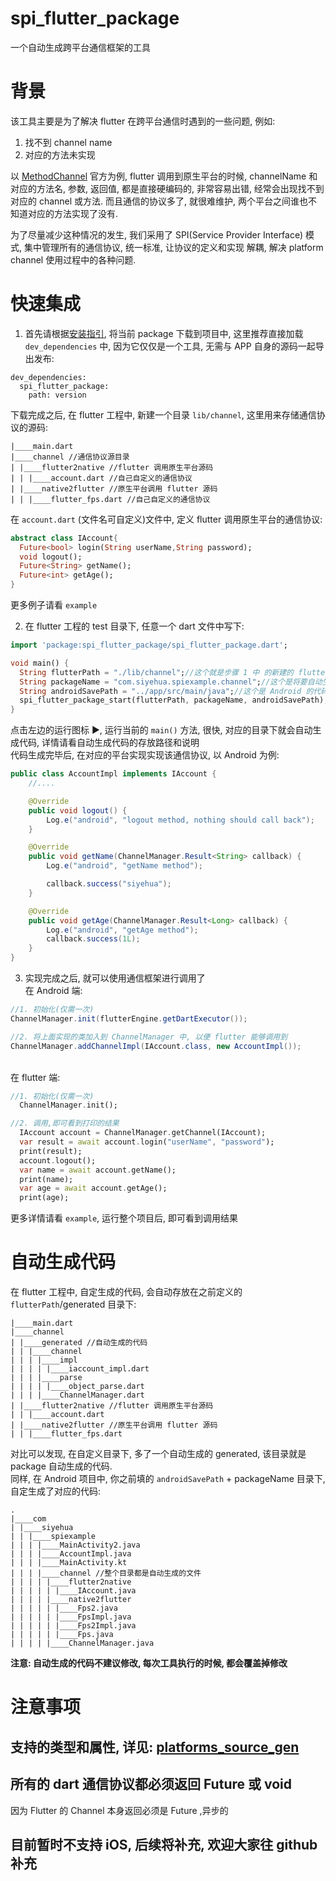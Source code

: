 # spi_flutter_package

一个自动生成跨平台通信框架的工具<br>

# 背景
该工具主要是为了解决 flutter 在跨平台通信时遇到的一些问题, 例如:
1. 找不到 channel name
2. 对应的方法未实现

以 [MethodChannel](https://flutter.dev/docs/development/platform-integration/platform-channels) 官方为例,
flutter 调用到原生平台的时候, channelName 和对应的方法名, 参数, 返回值, 都是直接硬编码的, 非常容易出错, 经常会出现找不到对应的
 channel 或方法. 而且通信的协议多了, 就很难维护, 两个平台之间谁也不知道对应的方法实现了没有.

为了尽量减少这种情况的发生, 我们采用了 SPI(Service Provider Interface) 模式, 集中管理所有的通信协议, 统一标准, 让协议的定义和实现
解耦, 解决 platform channel 使用过程中的各种问题.

# 快速集成

1. 首先请根据[安装指引](https://pub.dev/packages/spi_flutter_package/install), 将当前 package 下载到项目中,
这里推荐直接加载 `dev_dependencies` 中, 因为它仅仅是一个工具, 无需与 APP 自身的源码一起导出发布:

```
dev_dependencies:
  spi_flutter_package:
    path: version
```

下载完成之后, 在 flutter 工程中, 新建一个目录 `lib/channel`, 这里用来存储通信协议的源码:

```
|____main.dart
|____channel //通信协议源目录
| |____flutter2native //flutter 调用原生平台源码
| | |____account.dart //自己自定义的通信协议
| |____native2flutter //原生平台调用 flutter 源码
| | |____flutter_fps.dart //自己自定义的通信协议
```

在 `account.dart` (文件名可自定义)文件中, 定义 flutter 调用原生平台的通信协议:

```dart
abstract class IAccount{
  Future<bool> login(String userName,String password);
  void logout();
  Future<String> getName();
  Future<int> getAge();
}
```

更多例子请看 `example`

2. 在 flutter 工程的 test 目录下, 任意一个 dart 文件中写下:

```dart
import 'package:spi_flutter_package/spi_flutter_package.dart';

void main() {
  String flutterPath = "./lib/channel";//这个就是步骤 1 中 的新建的 flutter 通信协议目录
  String packageName = "com.siyehua.spiexample.channel";//这个是将要自动生成的 Android 代码的包名
  String androidSavePath = "../app/src/main/java";//这个是 Android 的代码路径
  spi_flutter_package_start(flutterPath, packageName, androidSavePath);
}
```

点击左边的运行图标 ▶️, 运行当前的 `main()` 方法, 很快, 对应的目录下就会自动生成代码, 详情请看自动生成代码的存放路径和说明
<br>代码生成完毕后, 在对应的平台实现实现该通信协议, 以 Android 为例:

```java
public class AccountImpl implements IAccount {
    //....

    @Override
    public void logout() {
        Log.e("android", "logout method, nothing should call back");
    }

    @Override
    public void getName(ChannelManager.Result<String> callback) {
        Log.e("android", "getName method");

        callback.success("siyehua");
    }

    @Override
    public void getAge(ChannelManager.Result<Long> callback) {
        Log.e("android", "getAge method");
        callback.success(1L);
    }
}
```

3. 实现完成之后, 就可以使用通信框架进行调用了
<br>在 Android 端:

```java
//1. 初始化(仅需一次)
ChannelManager.init(flutterEngine.getDartExecutor());

//2. 将上面实现的类加入到 ChannelManager 中, 以便 flutter 能够调用到
ChannelManager.addChannelImpl(IAccount.class, new AccountImpl());
```

<br>在 flutter 端:

```dart
//1. 初始化(仅需一次)
  ChannelManager.init();

//2. 调用,即可看到打印的结果
  IAccount account = ChannelManager.getChannel(IAccount);
  var result = await account.login("userName", "password");
  print(result);
  account.logout();
  var name = await account.getName();
  print(name);
  var age = await account.getAge();
  print(age);
```

更多详情请看 `example`, 运行整个项目后, 即可看到调用结果

# 自动生成代码

在 flutter 工程中, 自定生成的代码, 会自动存放在之前定义的 `flutterPath`/generated 目录下:

```
|____main.dart
|____channel
| |____generated //自动生成的代码
| | |____channel
| | | |____impl
| | | | |____iaccount_impl.dart
| | | |____parse
| | | | |____object_parse.dart
| | | |____ChannelManager.dart
| |____flutter2native //flutter 调用原生平台源码
| | |____account.dart
| |____native2flutter //原生平台调用 flutter 源码
| | |____flutter_fps.dart
```

对比可以发现, 在自定义目录下, 多了一个自动生成的 generated, 该目录就是 package 自动生成的代码.
<br>同样, 在 Android 项目中, 你之前填的 `androidSavePath` + packageName 目录下, 自定生成了对应的代码:

```
.
|____com
| |____siyehua
| | |____spiexample
| | | |____MainActivity2.java
| | | |____AccountImpl.java
| | | |____MainActivity.kt
| | | |____channel //整个目录都是自动生成的文件
| | | | |____flutter2native
| | | | | |____IAccount.java
| | | | |____native2flutter
| | | | | |____Fps2.java
| | | | | |____FpsImpl.java
| | | | | |____Fps2Impl.java
| | | | | |____Fps.java
| | | | |____ChannelManager.java

```

**注意: 自动生成的代码不建议修改, 每次工具执行的时候, 都会覆盖掉修改**

# 注意事项
## 支持的类型和属性, 详见: [platforms_source_gen](https://pub.dev/packages/platforms_source_gen)
## 所有的 dart 通信协议都必须返回 Future 或 void
因为 Flutter 的 Channel 本身返回必须是 Future ,异步的
## 目前暂时不支持 iOS, 后续将补充, 欢迎大家往 github 补充